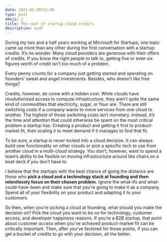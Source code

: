 ```yaml
---
date: 2021-02-26T12:00
type: post
emoji: 🚀
title: The cost of startup cloud credits
description: asdf
---
```


During my two and a half years working at Microsoft for Startups, one topic came up more than any other during the first conversation with a startup: credits. It’s no wonder. Many cloud providers are generous with their offers of credits. If you know the right people to talk to, getting five or even six figures worth of credit isn’t too much of a problem.

Every penny counts for a company just getting started and operating on founders’ sweat and angel investments. Besides, who doesn’t like free things?

Credits, however, do come with a hidden cost. While clouds have revolutionized access to compute infrastructure, they aren’t quite the same kind of commodities that electricity, sugar, or flour are. There are still switching costs if a company wants to move services from one cloud to another. The highest of those switching costs isn’t monetary. Instead, it’s the time and attention that could otherwise be spent on the most critical problem a startup has. Creating a product and getting it first to product-market fit, then scaling it to meet demand if it manages to find that fit.

To be sure, a startup is never locked into a cloud decision. It can always build new functionality on other clouds or pick a specific tech to use from another cloud in a multi-cloud strategy. You don’t, however, want to spend a team’s ability to be flexible on moving infrastructure around like chairs on a boat deck if you don’t have to.

I believe that the startups with the best chance of going the distance are those who **pick a cloud and a technology stack at founding and then relentlessly focus on their chosen problem.** Ignore the what-ifs and what-could-have-been and make sure that you’re going to make it as a company. Spend all of your flexibility on your product and adapting it to your customers.

So then, when you’re picking a cloud at founding, what should you make the decision on? Pick the cloud you want to be on for technology, customer access, and developer happiness reasons. If you’re a B2B startup, that point about customer access when you’ve achieved product-market fit can be critically important. Then, after you’ve factored for those points, if you can get a bucket of credits to go with your decision, all the better.
